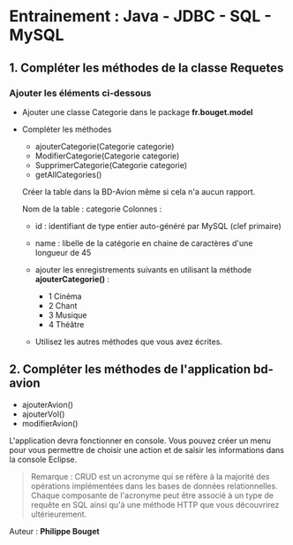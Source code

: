# Entrainement :  Java - JDBC - SQL - MySQL

## 1. Compléter les méthodes de la classe Requetes

### Ajouter les éléments ci-dessous

- Ajouter une classe Categorie dans le package **fr.bouget.model**
- Compléter les méthodes
  - ajouterCategorie(Categorie categorie)
  - ModifierCategorie(Categorie categorie)
  - SupprimerCategorie(Categorie categorie)
  - getAllCategories()

   Créer la table dans la BD-Avion même si cela n'a aucun rapport.

    Nom de la table : categorie
    Colonnes :
  - id : identifiant de type entier auto-généré par MySQL (clef primaire)
  - name : libelle de la catégorie en chaine de caractères d'une longueur de 45

  - ajouter les enregistrements suivants en utilisant la méthode **ajouterCategorie()** :
    - 1 Cinéma
    - 2 Chant
    - 3 Musique
    - 4 Théâtre

  - Utilisez les autres méthodes que vous avez écrites.

## 2. Compléter les méthodes de l'application bd-avion

- ajouterAvion()
- ajouterVol()
- modifierAvion()

L'application devra fonctionner en console. Vous pouvez créer un menu pour vous permettre de choisir une action et de saisir les informations dans la console Eclipse.

>Remarque : CRUD est un acronyme qui se réfère à la majorité des opérations implémentées dans les bases de données relationnelles. Chaque composante de l'acronyme peut être associé à un type de requête en SQL ainsi qu'à une méthode HTTP que vous découvrirez ultérieurement.

Auteur : **Philippe Bouget**